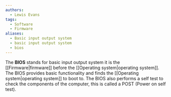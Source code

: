 ```yaml
---
authors:
  - Lewis Evans
tags:
  - Software
  - Firmware
aliases:
  - Basic input output system
  - basic input output system
  - bios
---
```

The **BIOS** stands for basic input output system it is the [[Firmware|firmware]] before the [[Operating system|operating system]]. The BIOS provides basic functionality and finds the [[Operating system|operating system]] to boot to. The BIOS also performs a self test to check the components of the computer, this is called a POST (Power on self test).


